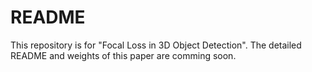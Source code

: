 # README
This repository is for "Focal Loss in 3D Object Detection".
The detailed README and weights of this paper are comming soon.
